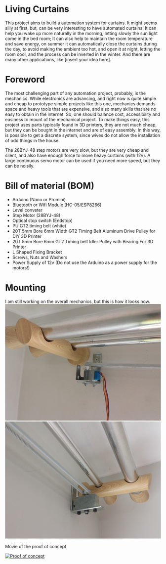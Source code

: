 # Living Curtains

This project aims to build a automation system for curtains. It might
seems silly at first, but, can be very interesting to have automated curtains:
It can help you wake up more naturally in the morning, letting slowly the sun
light come in the bed room; It can also help to maintain the room
temperature and save energy, on summer it can automatically close the curtains
during the day, to avoid making the ambient too hot, and open it at night,
letting the room cool, and the process can be inverted in the winter. 
And there are many other applications, like [insert your idea here].

# Foreword

The most challenging part of any automation project, probably, is the mechanics. 
While electronics are advancing, and right now is quite simple and cheap to
prototype simple projects like this one, mechanics demands space and
heavy tools that are expensive, and also many skills that are no easy to obtain in
the internet. So, one should balance cost, accessibility and easiness to mount
of the mechanical project. To make things easy, this project uses parts typically
found in 3D printers, they are not much cheap, but they can be bought in the
internet and are of easy assembly.
In this way, is possible to get a discrete system, since wives do not
allow the installation of odd things in the house.

The 28BYJ-48 step motors are very slow, but they are very cheap and silent, 
and also have enough force to move heavy curtains (with 12v). A large continuous servo
motor can be used if you need more speed, but they can be noisily.

# Bill of material (BOM)

* Arduino (Nano or Promini)
* Bluetooth or Wifi Module (HC-05/ESP8266)
* Level conveter
* Step Motor (28BYJ-48)
* Optical stop switch (Endstop) 
* PU GT2 timing belt (white)
* 20T 5mm Bore 6mm Width GT2 Timing Belt Aluminum Drive Pulley for DIY 3D Printer 
* 20T 5mm Bore 6mm GT2 Timing belt Idler Pulley with Bearing For 3D Printer 
* L Shaped Fixing Bracket 
* Screws, Nuts and Washers
* Power Supply of 12v (Do not use the Arduino as a power supply for the motors!)

# Mounting

I am still working on the overall mechanics, but this is how it looks now.
![Motor and bracket](https://github.com/oangelo/Living-Curtains/blob/master/images/side2.jpg)
![Pulley with Bearing and bracket](https://github.com/oangelo/Living-Curtains/blob/master/images/side1.jpg)

Movie of the proof of concept 

[![Proof of concept](https://img.youtube.com/vi/6lGQgefd9yU/0.jpg)](https://www.youtube.com/watch?v=6lGQgefd9yU)
